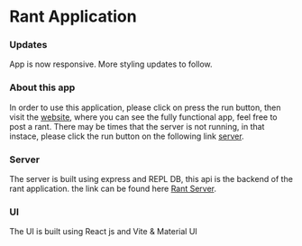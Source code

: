 # Rant Application

### Updates
App is now responsive. More styling updates to follow.

### About this app
In order to use this application, please click on press the run button, then visit the [website](https://rant.razzjava.repl.co/), where you can see the fully functional app, feel free to post a rant.
There may be times that the server is not running, in that instace, please click the run button on the following link [server](https://replit.com/@Razzjava/rant-server?v=1).

### Server
The server is built using express and REPL DB, this api is the backend of the rant application. the link can be found here [Rant Server](https://replit.com/@Razzjava/rant-server?v=1).

### UI
The UI is built using React js and Vite & Material UI
